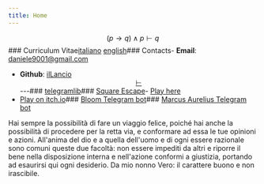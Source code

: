 ```yaml
---
title: Home
---
```

$$
(p \rightarrow q) \land p \vdash q
$$### Curriculum Vitae[italiano](cv_ita.pdf) [english](cv_eng.pdf)### Contacts- **Email**: <daniele9001@gmail.com>
- **Github**: [ilLancio](https://github.com/ilLancio)<div align="center">[$\vdash$](Logica-Matematica.pdf)</div>---### [telegramlib](https://pypi.org/project/telegramlib/)### [Square Escape](https://logos-psychagogia.itch.io/square-escape)- <a href="square-escape" target="_blank">Play here</a>
- [Play on itch.io](https://logos-psychagogia.itch.io/square-escape)### [Bloom Telegram bot](https://t.me/BLOOM_chatbot)### [Marcus Aurelius Telegram bot](https://t.me/M_Aurelius_bot)

Hai sempre la possibilità di fare un viaggio felice, poiché hai anche la possibilità di procedere per la retta via, e conformare ad essa le tue opinioni e azioni. All'anima del dio e a quella dell'uomo e di ogni essere razionale sono comuni queste due facoltà: non essere impediti da altri e riporre il bene nella disposizione interna e nell'azione conformi a giustizia, portando ad esaurirsi qui ogni desiderio.
Da mio nonno Vero: il carattere buono e non irascibile.